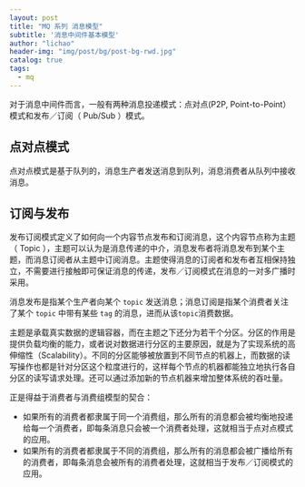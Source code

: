 ```yaml
---
layout: post
title: "MQ 系列 消息模型"
subtitle: '消息中间件基本模型'
author: "lichao"
header-img: "img/post/bg/post-bg-rwd.jpg"
catalog: true
tags:
  - mq
---
```


对于消息中间件而言，一般有两种消息投递模式：点对点(P2P, Point-to-Point）模式和发布／订阅（ Pub/Sub ）模式。

## 点对点模式

点对点模式是基于队列的，消息生产者发送消息到队列，消息消费者从队列中接收消息。

## 订阅与发布

发布订阅模式定义了如何向一个内容节点发布和订阅消息，这个内容节点称为主题（ Topic ），主题可以认为是消息传递的中介，消息发布者将消息发布到某个主题，而消息订阅者从主题中订阅消息。主题使得消息的订阅者和发布者互相保持独立，不需要进行接触即可保证消息的传递，发布／订阅模式在消息的一对多广播时采用。

消息发布是指某个生产者向某个 ```topic``` 发送消息；消息订阅是指某个消费者关注了某个 ```topic``` 中带有某些 ```tag``` 的消息，进而从该```topic```消费数据。

主题是承载真实数据的逻辑容器，而在主题之下还分为若干个分区。分区的作用是提供负载均衡的能力，或者说对数据进行分区的主要原因，就是为了实现系统的高伸缩性（Scalability）。不同的分区能够被放置到不同节点的机器上，而数据的读写操作也都是针对分区这个粒度进行的，这样每个节点的机器都能独立地执行各自分区的读写请求处理。还可以通过添加新的节点机器来增加整体系统的吞吐量。

正是得益于消费者与消费组模型的契合：

* 如果所有的消费者都隶属于同一个消费组，那么所有的消息都会被均衡地投递给每一个消费者，即每条消息只会被一个消费者处理，这就相当于点对点模式的应用。
* 如果所有的消费者都隶属于不同的消费组，那么所有的消息都会被广播给所有的消费者，即每条消息会被所有的消费者处理，这就相当于发布／订阅模式的应用。
